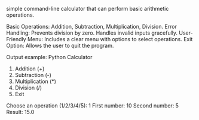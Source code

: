 simple command-line calculator that can perform basic arithmetic operations.

Basic Operations: Addition, Subtraction, Multiplication, Division.
Error Handling:
Prevents division by zero.
Handles invalid inputs gracefully.
User-Friendly Menu: Includes a clear menu with options to select operations.
Exit Option: Allows the user to quit the program.

Output example:
Python Calculator
1. Addition (+)
2. Subtraction (-)
3. Multiplication (*)
4. Division (/)
5. Exit

Choose an operation (1/2/3/4/5): 1
First number: 10
Second number: 5
Result: 15.0
